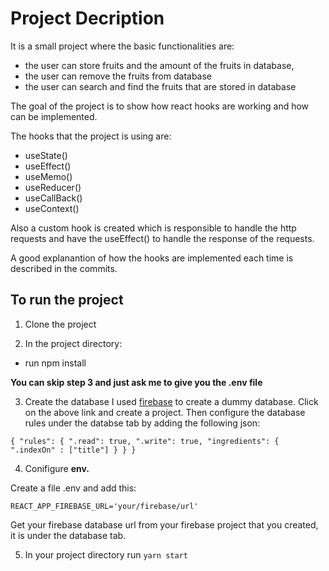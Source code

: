 # Project Decription

It is a small project where the basic functionalities are:
- the user can store fruits and the amount of the fruits in database, 
- the user can remove the fruits from database
- the user can search and find the fruits that are stored in database

The goal of the project is to show how react hooks are working and how can be implemented.

The hooks that the project is using are:
- useState()
- useEffect()
- useMemo()
- useReducer()
- useCallBack()
- useContext()

Also a custom hook is created which is responsible to handle the http requests and have the useEffect() to handle the response of the requests.

A good explanantion of how the hooks are implemented each time is described in the commits.

## To run the project

1. Clone the project 

2. In the project directory:
  - run npm install

**You can skip step 3 and just ask me to give you the .env file**

3. Create the database
 I used [firebase](https://firebase.google.com/?gclid=EAIaIQobChMIpNfBiZqd6QIVlO7tCh3_xQDlEAAYASAAEgImxfD_BwE) to create a dummy database. 
 Click on the above link and create a project. Then configure the database rules under the databse tab by adding the following json:
 
 `{
  "rules": {
    ".read": true,
    ".write": true,
      "ingredients": {
	".indexOn" : ["title"]
	}
  }
}`

4. Conifigure **env.**
 
 Create a file .env and add this:
 
 `REACT_APP_FIREBASE_URL='your/firebase/url'`
 
 Get your firebase database url from your firebase project that you created, it is under the database tab.
 
5. In your project directory run `yarn start`

